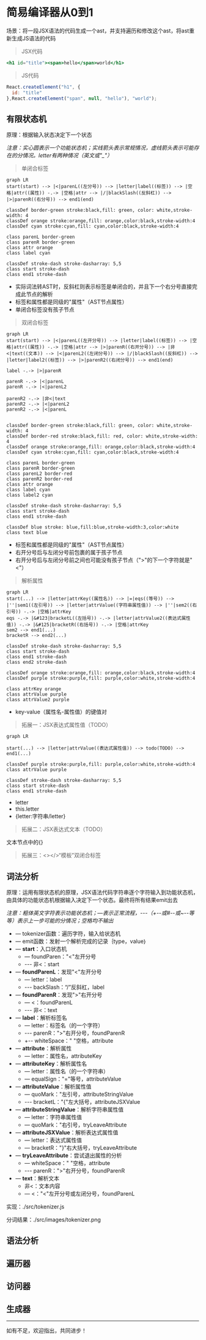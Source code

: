 # 简易编译器从0到1

场景：将一段JSX语法的代码生成一个ast，并支持遍历和修改这个ast，将ast重新生成JS语法的代码

> JSX代码

```jsx
<h1 id="title"><span>hello</span>world</h1>
```
> JS代码

```js
React.createElement("h1", {
  id: "title"
},React.createElement("span", null, "hello"), "world");
```
## 有限状态机

原理：根据输入状态决定下一个状态

*注意：实心圆表示一个功能状态机；实线箭头表示常规情况，虚线箭头表示可能存在的分情况。letter有两种情况（英文或"_"）*

> 单闭合标签

```mermaid
graph LR
start(start) --> |<|parenL((左分号)) --> |letter|label((标签)) --> |空格|attr((属性)) -.-> |空格|attr --> |/|blackSlash((反斜杠)) --> |>|parenR((右分号)) --> end1(end)

classDef border-green stroke:black,fill: green, color: white,stroke-width: 4
classDef orange stroke:orange,fill: orange,color:black,stroke-width:4
classDef cyan stroke:cyan,fill: cyan,color:black,stroke-width:4

class parenL border-green
class parenR border-green
class attr orange
class label cyan

classDef stroke-dash stroke-dasharray: 5,5
class start stroke-dash
class end1 stroke-dash
```

- 实际词法转AST时，反斜杠则表示标签是单闭合的，并且下一个右分号直接完成此节点的解析
- 标签和属性都是同级的"属性"（AST节点属性）
- 单闭合标签没有孩子节点

> 双闭合标签

```mermaid
graph LR
start(start) --> |<|parenL((左开分号)) --> |letter|label((标签)) --> |空格|attr((属性)) -.-> |空格|attr --> |>|parenR((右开分号)) --> |非<|text((文本)) --> |<|parenL2((左闭分号)) --> |/|blackSlash((反斜杠)) --> |letter|label2((标签)) --> |>|parenR2((右闭分号)) --> end1(end)

label -.-> |>|parenR

parenR -.-> |<|parenL
parenR -.-> |<|parenL2

parenR2 -.-> |非<|text
parenR2 -.-> |<|parenL2
parenR2 -.-> |<|parenL


classDef border-green stroke:black,fill: green, color: white,stroke-width: 4
classDef border-red stroke:black,fill: red, color: white,stroke-width: 4
classDef orange stroke:orange,fill: orange,color:black,stroke-width:4
classDef cyan stroke:cyan,fill: cyan,color:black,stroke-width:4

class parenL border-green
class parenR border-green
class parenL2 border-red
class parenR2 border-red
class attr orange
class label cyan
class label2 cyan

classDef stroke-dash stroke-dasharray: 5,5
class start stroke-dash
class end1 stroke-dash

classDef blue stroke: blue,fill:blue,stroke-width:3,color:white
class text blue
```

- 标签和属性都是同级的"属性"（AST节点属性）
- 右开分号后与左闭分号前包裹的属于孩子节点
- 右开分号后与左闭分号前之间也可能没有孩子节点（">"的下一个字符就是"<"）

> 解析属性

```mermaid
graph LR
start(...) --> |letter|attrKey((属性名)) --> |=|eqs((等号)) --> |''|sem1((左引号)) --> |letter|attrValue((字符串属性值)) --> |''|sem2((右引号)) -.-> |空格|attrKey
eqs -.-> |&#123|bracketL((左括号)) -.-> |letter|attrValue2((表达式属性值)) -.-> |&#125|bracketR((右括号)) -.-> |空格|attrKey
sem2 --> end1(...)
bracketR --> end2(...)

classDef stroke-dash stroke-dasharray: 5,5
class start stroke-dash
class end1 stroke-dash
class end2 stroke-dash

classDef orange stroke:orange,fill: orange,color:black,stroke-width:4
classDef purple stroke:purple,fill: purple,color:white,stroke-width:4

class attrKey orange
class attrValue purple
class attrValue2 purple
```

- key-value（属性名-属性值）的键值对

> 拓展一：JSX表达式属性值（TODO）

```mermaid
graph LR

start(...) --> |letter|attrValue((表达式属性值)) --> todo(TODO) --> end1(...)

classDef purple stroke:purple,fill: purple,color:white,stroke-width:4
class attrValue purple

classDef stroke-dash stroke-dasharray: 5,5
class start stroke-dash
class end1 stroke-dash
```

- letter
- this.letter
- {letter:字符串/letter}

> 拓展二：JSX表达式文本（TODO）

文本节点中的{}

> 拓展三：<></>“模板”双闭合标签

## 词法分析

原理：运用有限状态机的原理，JSX语法代码字符串逐个字符输入到功能状态机，由具体的功能状态机根据输入决定下一个状态。最终将所有结果emit出去

*注意：粗体英文字符表示功能状态机；—表示正常流程，---（+--或#--或~--等等）表示上一步可能的分情况；空格均不输出*

- — tokenizer函数：遍历字符，输入给状态机
- — emit函数：发射一个解析完成的记录｛type，value｝
- — **start**：入口状态机
  - — foundParen："<"左开分号
  - --- 非<：start
- — **foundParenL**：发现"<"左开分号
  - — letter：label
  - --- backSlash：“/”反斜杠，label
- — **foundParenR**：发现">"右开分号
  - — <：foundParenL
  - --- 非<：text
- — **label**：解析标签名
  - — letter：标签名（的一个字符）
  - --- parenR：">"右开分号，foundParenR
  - +-- whiteSpace：" "空格，attribute
- — **attribute**：解析属性
  - — letter：属性名，attributeKey
- — **attributeKey**：解析属性名
  - — letter：属性名（的一个字符串）
  - — equalSign："="等号，attributeValue
- — **attributeValue**：解析属性值
  - — quoMark："左引号，attributeStringValue
  - --- bracketL："{"左大括号，attributeJSXValue
- — **attributeStringValue**：解析字符串属性值
  - — letter：字符串属性值
  - — quoMark："右引号，tryLeaveAttribute
- — **attributeJSXValue**：解析表达式属性值
  - — letter：表达式属性值
  - — bracketR："}"右大括号，tryLeaveAttribute
- — **tryLeaveAttribute**：尝试退出属性的分析
  - — whiteSpace：" "空格，attribute
  - --- parenR：">"右开分号，foundParenR
- — **text**：解析文本
  - 非<：文本内容
  - — <："<"左开分号或左闭分号，foundParenL

实现：./src/tokenizer.js

分词结果：./src/images/tokenizer.png

## 语法分析



## 遍历器

## 访问器

## 生成器

------

如有不足，欢迎指出，共同进步！
